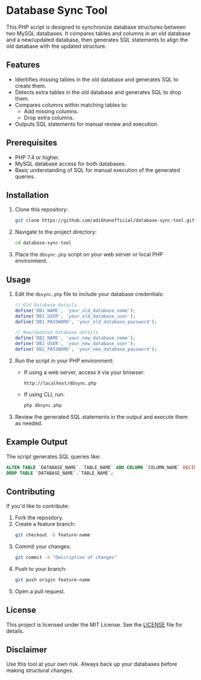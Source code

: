 
# Database Sync Tool

This PHP script is designed to synchronize database structures between two MySQL databases. It compares tables and columns in an old database and a new/updated database, then generates SQL statements to align the old database with the updated structure.

## Features
- Identifies missing tables in the old database and generates SQL to create them.
- Detects extra tables in the old database and generates SQL to drop them.
- Compares columns within matching tables to:
  - Add missing columns.
  - Drop extra columns.
- Outputs SQL statements for manual review and execution.

## Prerequisites
- PHP 7.4 or higher.
- MySQL database access for both databases.
- Basic understanding of SQL for manual execution of the generated queries.

## Installation
1. Clone this repository:
   ```bash
   git clone https://github.com/adikhanofficial/database-sync-tool.git
   ```
2. Navigate to the project directory:
   ```bash
   cd database-sync-tool
   ```
3. Place the `dbsync.php` script on your web server or local PHP environment.

## Usage
1. Edit the `dbsync.php` file to include your database credentials:
   ```php
   // Old Database details
   define('DB1_NAME', 'your_old_database_name');
   define('DB1_USER', 'your_old_database_user');
   define('DB1_PASSWORD', 'your_old_database_password');

   // New/Updated Database details
   define('DB2_NAME', 'your_new_database_name');
   define('DB2_USER', 'your_new_database_user');
   define('DB2_PASSWORD', 'your_new_database_password');
   ```

2. Run the script in your PHP environment:
   - If using a web server, access it via your browser:
     ```
     http://localhost/dbsync.php
     ```
   - If using CLI, run:
     ```bash
     php dbsync.php
     ```

3. Review the generated SQL statements in the output and execute them as needed.

## Example Output
The script generates SQL queries like:
```sql
ALTER TABLE `DATABASE_NAME`.`TABLE_NAME` ADD COLUMN `COLUMN_NAME` DECIMAL(10, 2) NULL;
DROP TABLE `DATABASE_NAME`.`TABLE_NAME`;
```

## Contributing
If you'd like to contribute:
1. Fork the repository.
2. Create a feature branch:
   ```bash
   git checkout -b feature-name
   ```
3. Commit your changes:
   ```bash
   git commit -m "Description of changes"
   ```
4. Push to your branch:
   ```bash
   git push origin feature-name
   ```
5. Open a pull request.

## License
This project is licensed under the MIT License. See the [LICENSE](LICENSE) file for details.

## Disclaimer
Use this tool at your own risk. Always back up your databases before making structural changes.
